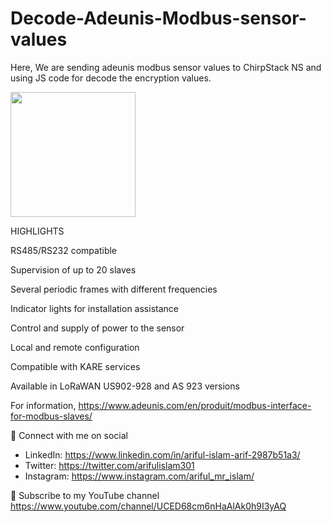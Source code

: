 # Decode-Adeunis-Modbus-sensor-values
Here, We are sending adeunis modbus sensor values to ChirpStack NS and using JS code for decode the encryption values. 

<img src= "MODBUS-capteurs-transmetteurs-iot-lora-sigfox-device-sensors-solution-adeunis-lpwan.jpg" width=200>

HIGHLIGHTS

RS485/RS232 compatible

Supervision of up to 20 slaves

Several periodic frames with different frequencies

Indicator lights for installation assistance

Control and supply of power to the sensor

Local and remote configuration

Compatible with KARE services

Available in LoRaWAN US902-928 and AS 923 versions

For information, https://www.adeunis.com/en/produit/modbus-interface-for-modbus-slaves/

🚩 Connect with me on social
- LinkedIn: https://www.linkedin.com/in/ariful-islam-arif-2987b51a3/
- Twitter: https://twitter.com/arifulislam301
- Instagram: https://www.instagram.com/ariful_mr_islam/

🔔 Subscribe to my YouTube channel
https://www.youtube.com/channel/UCED68cm6nHaAlAk0h9I3yAQ

